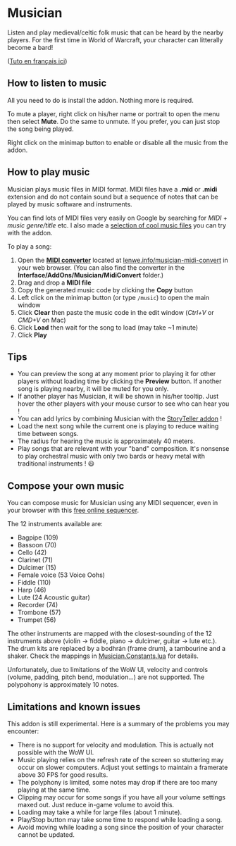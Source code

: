 Musician
========
Listen and play medieval/celtic folk music that can be heard by the nearby players. For the first time in World of Warcraft, your character can litterally become a bard!

([Tuto en français ici](https://www.lenwe.info/guide-musician/))

How to listen to music
----------------------
All you need to do is install the addon. Nothing more is required.

To mute a player, right click on his/her name or portrait to open the menu then select **Mute**. Do the same to unmute. If you prefer, you can just stop the song being played.

Right click on the minimap button to enable or disable all the music from the addon.

How to play music
-----------------
Musician plays music files in MIDI format. MIDI files have a **.mid** or **.midi** extension and do not contain sound but a sequence of notes that can be played by music software and instruments.

You can find lots of MIDI files very easily on Google by searching for *MIDI* + *music genre/title* etc. I also made a [selection of cool music files](https://www.dropbox.com/sh/6ypecquora72sne/AADAS0HnHS142bhpMNurRfX8a?dl=0) you can try with the addon.

To play a song:

1. Open the [**MIDI converter**](https://www.lenwe.info/musician-midi-convert/) located at [lenwe.info/musician-midi-convert](https://www.lenwe.info/musician-midi-convert/) in your web browser. (You can also find the converter in the **Interface/AddOns/Musician/MidiConvert** folder.)
2. Drag and drop a **MIDI file**
3. Copy the generated music code by clicking the **Copy** button
4. Left click on the minimap button (or type `/music`) to open the main window
5. Click **Clear** then paste the music code in the edit window (*Ctrl+V* or *CMD+V* on Mac)
6. Click **Load** then wait for the song to load (may take ~1 minute)
7. Click **Play**

Tips
----
* You can preview the song at any moment prior to playing it for other players without loading time by clicking the **Preview** button. If another song is playing nearby, it will be muted for you only.
* If another player has Musician, it will be shown in his/her tooltip. Just hover the other players with your mouse cursor to see who can hear you !
* You can add lyrics by combining Musician with the [StoryTeller addon](https://www.lenwe.info/story-teller) !
* Load the next song while the current one is playing to reduce waiting time between songs.
* The radius for hearing the music is approximately 40 meters.
* Play songs that are relevant with your "band" composition. It's nonsense to play orchestral music with only two bards or heavy metal with traditional instruments ! 😃

Compose your own music
----------------------
You can compose music for Musician using any MIDI sequencer, even in your browser with this [free online sequencer](https://onlinesequencer.net/).

The 12 instruments available are:

* Bagpipe (109)
* Bassoon (70)
* Cello (42)
* Clarinet (71)
* Dulcimer (15)
* Female voice (53 Voice Oohs)
* Fiddle (110)
* Harp (46)
* Lute (24 Acoustic guitar)
* Recorder (74)
* Trombone (57)
* Trumpet (56)

The other instruments are mapped with the closest-sounding of the 12 instruments above (violin → fiddle, piano → dulcimer, guitar → lute etc.). The drum kits are replaced by a bodhrán (frame drum), a tambourine and a shaker. Check the mappings in [Musician.Constants.lua](https://github.com/LenweSaralonde/Musician/blob/master/core/Musician.Constants.lua#L260) for details.

Unfortunately, due to limitations of the WoW UI, velocity and controls (volume, padding, pitch bend, modulation...) are not supported. The polypohony is approximately 10 notes.

Limitations and known issues
----------------------------
This addon is still experimental. Here is a summary of the problems you may encounter:

* There is no support for velocity and modulation. This is actually not possible with the WoW UI.
* Music playing relies on the refresh rate of the screen so stuttering may occur on slower computers. Adjust yout settings to maintain a framerate above 30 FPS for good results.
* The polyphony is limited, some notes may drop if there are too many playing at the same time.
* Clipping may occur for some songs if you have all your volume settings maxed out. Just reduce in-game volume to avoid this.
* Loading may take a while for large files (about 1 minute).
* Play/Stop button may take some time to respond while loading a song.
* Avoid moving while loading a song since the position of your character cannot be updated.
